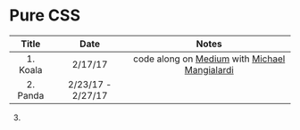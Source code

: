 # Pure CSS


Title | Date | Notes
|:----:|:-----------:|:-----:|
1. Koala | 2/17/17 | code along on [Medium](https://medium.com/coding-artist/a-beginners-guide-to-pure-css-images-ef9a5d069dd2#.q0r3vln6n) with [Michael Mangialardi](https://medium.com/@michaelmangial1)
2. Panda | 2/23/17 - 2/27/17 |
3. 